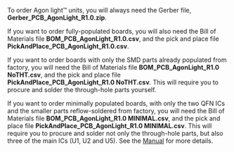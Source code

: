 To order Agon light™ units, you will always need the Gerber file, <b>Gerber_PCB_AgonLight_R1.0.zip</b>.<p>
If you want to order fully-populated boards, you will also need the Bill of Materials file <b>BOM_PCB_AgonLight_R1.0.csv</b>, and the pick and place file <b>PickAndPlace_PCB_AgonLight_R1.0.csv</b>.<p>
If you want to order boards with only the SMD parts already populated from factory, you will need the Bill of Materials file <b>BOM_PCB_AgonLight_R1.0 NoTHT.csv</b>, and the pick and place file <b>PickAndPlace_PCB_AgonLight_R1.0 NoTHT.csv</b>. This will require you to procure and solder the through-hole parts yourself.<p>
If you want to order minimally populated boards, with only the two QFN ICs and the smaller parts reflow-soldered from factory, you will need the Bill of Materials file <b>BOM_PCB_AgonLight_R1.0 MINIMAL.csv</b>, and the pick and place file <b>PickAndPlace_PCB_AgonLight_R1.0 MINIMAL.csv</b>. This will require you to procure and solder not only the through-hole parts, but also three of the main ICs (U1, U2 and U5). See the <a href="https://github.com/TheByteAttic/AgonLight/blob/main/Agon%20light%20R1.0%20Manual.pdf">Manual</a> for more details.
